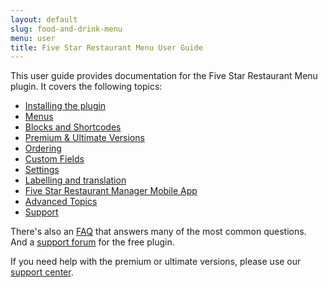 ```yaml
---
layout: default
slug: food-and-drink-menu
menu: user
title: Five Star Restaurant Menu User Guide
---
```


This user guide provides documentation for the Five Star Restaurant Menu plugin. It covers the following topics:

- [Installing the plugin](getting-started/install)
- [Menus](menus)
- [Blocks and Shortcodes](blocks-shortcodes)
- [Premium & Ultimate Versions](premium)
- [Ordering](ordering)
- [Custom Fields](custom-fields)
- [Settings](settings)
- [Labelling and translation](labelling)
- [Five Star Restaurant Manager Mobile App](fsrm)
- [Advanced Topics](advanced)
- [Support](support)

There's also an [FAQ](faq) that answers many of the most common questions. And a [support forum](https://wordpress.org/support/plugin/food-and-drink-menu) for the free plugin.

If you need help with the premium or ultimate versions, please use our [support center](https://www.fivestarplugins.com/support-center/).
